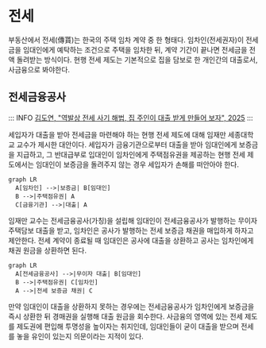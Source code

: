 # 전세

부동산에서 전세(傳貰)는 한국의 주택 임차 계약 중 한 형태다. 임차인(전세권자)이 전세금을 임대인에게 예탁하는 조건으로 주택을 임차한 뒤, 계약 기간이 끝나면 전세금을 전액 돌려받는 방식이다. 현행 전세 제도는 기본적으로 집을 담보로 한 개인간의 대출로서, 사금융으로 봐야한다. 

## 전세금융공사

::: INFO
[김도연, "역발상 전세 사기 해법, 집 주인이 대출 받게 만들어 보자", 2025](https://slownews.kr/128251)
:::

세입자가 대출을 받아 전세금을 마련해야 하는 현행 전세 제도에 대해 임재만 세종대학교 교수가 제시한 대안이다. 세입자가 금융기관으로부터 대출을 받아 임대인에게 보증금을 지급하고, 그 반대급부로 입대인이 임차인에게 주택점유권을 제공하는 현행 전세 제도에서는 임대인이 보증금을 돌려주지 않는 경우 세입자가 손해를 떠안아야 한다.

```mermaid
graph LR
  A[임차인] -->|보증금| B[임대인]
  B -->|주택점유권| A
  C[금융기관] -->|대출| A
```

임재만 교수는 전세금융공사(가칭)을 설립해 임대인이 전세금융공사가 발행하는 무이자 주택담보 대출을 받고, 임차인은 공사가 발행하는 전세 보증금 채권을 매입하게 하자고 제안한다. 전세 계약이 종료될 때 임대인은 공사에 대출을 상환하고 공사는 임차인에게 채권 원금을 상환하면 된다.

```mermaid
graph LR
  A[전세금융공사] -->|무이자 대출| B[임대인]
  B -->|주택점유권| C[임차인]
  A -->|전세 보증금 채권| C
```

만약 임대인이 대출을 상환하지 못하는 경우에는 전세금융공사가 임차인에게 보증금을 즉시 상환한 뒤 경매권을 실행해 대출 원금을 회수한다. 사금융의 영역에 있는 전세 제도를 제도권에 편입해 투명성을 높이자는 취지인데, 임대인들이 굳이 대출을 받으며 전세를 놓을 유인이 있는지 의문이라는 지적이 있다.
